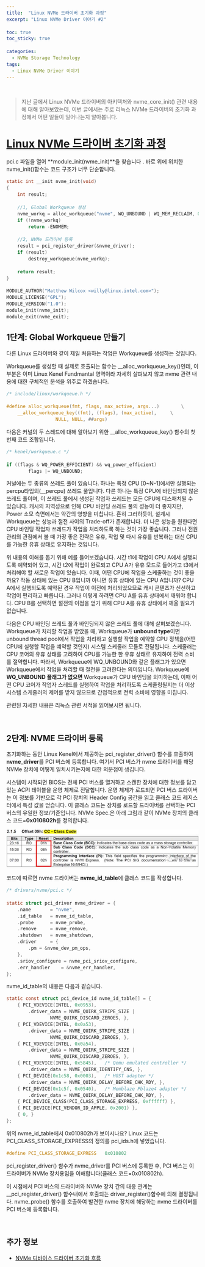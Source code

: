 ```yaml
---
title:  "Linux NVMe 드라이버 초기화 과정"
excerpt: "Linux NVMe Driver 이야기 #2"

toc: true
toc_sticky: true

categories:
  - NVMe Storage Technology
tags:
  - Linux NVMe Driver 이야기
---
```


<br>

> 지난 글에서 Linux NVMe 드라이버의 아키텍처와 nvme_core_init() 관련 내용에 대해 알아보았는데, 이번 글에서는 주로 리눅스 NVMe 드라이버의 초기화 과정에서 어떤 일들이 일어나는지 알아봅니다.

# [Linux NVMe 드라이버 초기화 과정](https://mp.weixin.qq.com/s?__biz=MzIwNTUxNDgwNg==&mid=2247484430&idx=1&sn=d6de0ff163106dbe095213b68b121f74&chksm=972ef557a0597c411927a8f1933321ee00cba18d3fcff6f2266322e2eaf004cbd58547027d5a&scene=21#wechat_redirect)

pci.c 파일을 열어 **module_init(nvme_init)**을 찾습니다 . 바로 위에 위치한 nvme_init()함수는 코드 구조가 너무 단순합니다.

```c
static int __init nvme_init(void)
{
	int result;

	//1, Global Workqueue 생성
	nvme_workq = alloc_workqueue("nvme", WQ_UNBOUND | WQ_MEM_RECLAIM, 0);
	if (!nvme_workq)
		return -ENOMEM;

	//2, NVMe 드라이버 등록
	result = pci_register_driver(&nvme_driver); 
	if (result)
		destroy_workqueue(nvme_workq);

	return result;
}

MODULE_AUTHOR("Matthew Wilcox <willy@linux.intel.com>");
MODULE_LICENSE("GPL");
MODULE_VERSION("1.0");
module_init(nvme_init);
module_exit(nvme_exit);
```



## 1단계: Global Workqueue 만들기

다른 Linux 드라이버와 같이 제일 처음하는 작업은 Workqueue를 생성하는 것입니다.

Workqueue를 생성할 때 실제로 호출되는 함수는 __alloc_workqueue_key()인데, 이 부분은 이미 Linux Kenel Fundmantal 영역이라 자세히 살펴보지 않고 nvme 관련 내용에 대한 구체적인 분석을 위주로 하겠습니다.

```c
/* include/linux/workqueue.h */

#define alloc_workqueue(fmt, flags, max_active, args...)		\
	__alloc_workqueue_key((fmt), (flags), (max_active),		\
			      NULL, NULL, ##args)
```

다음은 커널의 두 스레드에 대해 알아보기 위한 __alloc_workqueue_key() 함수의 첫 번째 코드 조합입니다.

```c
/* kenel/workqueue.c */

if ((flags & WQ_POWER_EFFICIENT) && wq_power_efficient)
		flags |= WQ_UNBOUND;
```

커널에는 두 종류의 쓰레드 풀이 있습니다. 하나는 특정 CPU [0~N-1]에서만 실행되는 percpu타입의(__percpu) 쓰레드 풀입니다. 다른 하나는 특정 CPU에 바인딩되지 않은 쓰레드 풀이며, 이 쓰레드 풀에서 생성된 작업자 쓰레드는 모든 CPU에 디스패치될 수 있습니다. 캐시의 지역성으로 인해 CPU 바인딩 쓰레드 풀의 성능이 더 좋지지만, Power 소모 측면에서는 약간의 영향을 미칩니다. 흔히 그러하듯이, 설계시 Workqueue는 성능과 절전 사이의 Trade-off가 존재합니다. 더 나은 성능을 원한다면 CPU 바인딩 작업자 쓰레드가 작업을 처리하도록 하는 것이 가장 좋습니다. 그러나 전원 관리의 관점에서 볼 때 가장 좋은 전략은 유휴, 작업 및 다시 유휴를 반복하는 대신 CPU를 가능한 유휴 상태로 유지하는 것입니다.

위 내용의 이해를 돕기 위해 예를 들어보겠습니다. 시간 t1에 작업이 CPU A에서 실행되도록 예약되어 있고, 시간 t2에 작업이 완료되고 CPU A가 유휴 모드로 들어가고 t3에서 처리해야 할 새로운 작업이 있습니다. 이때, 어떤 CPU에 작업을 스케줄하는 것이 좋을까요? 작동 상태에 있는 CPU B입니까 아니면 유휴 상태에 있는 CPU A입니까? CPU A에서 실행되도록 예약된 경우 작업이 이전에 처리되었으므로 캐시 콘텐츠가 신선하고 작업이 편리하고 빠릅니다. 그러나 이렇게 하려면 CPU A를 유휴 상태에서 깨워야 합니다. CPU B를 선택하면 절전의 이점을 얻기 위해 CPU A를 유휴 상태에서 깨울 필요가 없습니다.

다음은 CPU 바인딩 쓰레드 풀과 바인딩되지 않은 쓰레드 풀에 대해 살펴보겠습니다. Workqueue가 처리할 작업을 받았을 때, Workqueue가 **unbound type**이면 unbound thread pool에서 작업을 처리하고 실행할 작업을 예약할 CPU 정책을(어떤 CPU에 실행할 작업을 예약할 것인지) 시스템 스케줄러 모듈로 전달됩니다. 스케줄러는 CPU 코어의 유휴 상태를 고려하여 CPU를 가능한 한 유휴 상태로 유지하여 전력 소비를 절약합니다. 따라서, Workqueue에 WQ_UNBOUND와 같은 플래그가 있으면 Workqueue에서 작업을 처리할 때 절전을 고려한다는 의미입니다. Workqueue에 **WQ_UNBOUND 플래그가 없으면** Workqueue가 CPU 바인딩을 의미하는데, 이때 어떤 CPU 코어가 작업자 스레드를 실행하여 작업을 처리하도록 스케줄링될지는 더 이상 시스템 스케줄러의 제어를 받지 않으므로 간접적으로 전력 소비에 영향을 미칩니다.

관련된 자세한 내용은 리눅스 관련 서적을 읽어보시면 됩니다.

<br>

## 2단계: NVME 드라이버 등록

초기화하는 동안 Linux Kenel에서 제공하는 pci_register_driver() 함수를 호출하여 **nvme_driver**를 PCI 버스에 등록합니다. 여기서 PCI 버스가 nvme 드라이버를 해당 NVMe 장치에 어떻게 일치시키는지에 대한 의문점이 생깁니다.

시스템이 시작되면 BIOS는 전체 PCI 버스를 열거하고 스캔한 장치에 대한 정보를 담고 있는 ACPI 테이블을 운영 체제로 전달합니다. 운영 체제가 로드되면 PCI 버스 드라이버는 이 정보를 기반으로 각 PCI 장치의 Header Config 공간을 읽고 클래스 코드 레지스터에서 특성 값을 얻습니다. 이 클래스 코드는 장치를 로드할 드라이버를 선택하는 PCI 버스의 유일한 정보/기준입니다. NVMe Spec.은 아래 그림과 같이 NVMe 장치의 클래스 코드=**0x010802h**를 정의합니다.

![img](/assets/images/linuxnvme2-1.jpg)



코드에 따르면 nvme 드라이버는 **nvme_id_table**에 클래스 코드를 작성합니다.

```c
/* drivers/nvme/pci.c */

static struct pci_driver nvme_driver = {
	.name		= "nvme",
	.id_table	= nvme_id_table,
	.probe		= nvme_probe,
	.remove		= nvme_remove,
	.shutdown	= nvme_shutdown,
	.driver		= {
		.pm	= &nvme_dev_pm_ops,
	},
	.sriov_configure = nvme_pci_sriov_configure,
	.err_handler	= &nvme_err_handler,
};
```

nvme_id_table의 내용은 다음과 같습니다.

```c
static const struct pci_device_id nvme_id_table[] = {
	{ PCI_VDEVICE(INTEL, 0x0953),
		.driver_data = NVME_QUIRK_STRIPE_SIZE |
				NVME_QUIRK_DISCARD_ZEROES, },
	{ PCI_VDEVICE(INTEL, 0x0a53),
		.driver_data = NVME_QUIRK_STRIPE_SIZE |
				NVME_QUIRK_DISCARD_ZEROES, },
	{ PCI_VDEVICE(INTEL, 0x0a54),
		.driver_data = NVME_QUIRK_STRIPE_SIZE |
				NVME_QUIRK_DISCARD_ZEROES, },
	{ PCI_VDEVICE(INTEL, 0x5845),	/* Qemu emulated controller */
		.driver_data = NVME_QUIRK_IDENTIFY_CNS, },
	{ PCI_DEVICE(0x1c58, 0x0003),	/* HGST adapter */
		.driver_data = NVME_QUIRK_DELAY_BEFORE_CHK_RDY, },
	{ PCI_DEVICE(0x1c5f, 0x0540),	/* Memblaze Pblaze4 adapter */
		.driver_data = NVME_QUIRK_DELAY_BEFORE_CHK_RDY, },
	{ PCI_DEVICE_CLASS(PCI_CLASS_STORAGE_EXPRESS, 0xffffff) },
	{ PCI_DEVICE(PCI_VENDOR_ID_APPLE, 0x2001) },
	{ 0, }
};
```

위의 nvme_id_table에서 0x010802h가 보이시나요? Linux 코드는 PCI_CLASS_STORAGE_EXPRESS의 정의를 pci_ids.h에 넣었습니다.

```c
#define PCI_CLASS_STORAGE_EXPRESS	0x010802
```

pci_register_driver() 함수가 nvme_driver를 PCI 버스에 등록한 후, PCI 버스는 이 드라이버가 NVMe 장치용임을 이해합니다(클래스 코드=0x010802h).

이 시점에서 PCI 버스의 드라이버와 NVMe 장치 간의 대응 관계는 __pci_register_driver() 함수내에서 호출되는 driver_register()함수에 의해 결정됩니다. nvme_probe() 함수를 호출하여 발견한 nvme 장치에 해당하는 nvme 드라이버를 PCI 버스에 등록합니다.

<br>

## 추가 정보

- [NVMe 디바이스 드라이버 초기화 흐름](https://testkernelv2.tistory.com/84)
